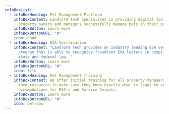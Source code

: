 ```yaml
---
infoBoxList:
  - infoBoxHeading: Pet Management Platform
    infoBoxContent: Landlord Tech specializes in providing digital tools to help
      property owners and managers successfully manage pets in their properties.
    infoBoxButton: Learn more
    infoBoxButtonURL: "#"
    icon: hand
  - infoBoxHeading: ESA Verification
    infoBoxContent: "Landlord Tech provides an industry leading ESA verification
      program that is able to recognize fraudlent ESA letters in compliance with
      state and federal law. "
    infoBoxButton: Learn more
    infoBoxButtonURL: "#"
    icon: file
  - infoBoxHeading: Pet Management Training
    infoBoxContent: We offer initial training for all property managers and give
      them resources to make sure they know exactly what is legal to expect in
      accomodations for ESA's and Service Animals.
    infoBoxButton: Learn more
    infoBoxButtonURL: "#"
    icon: pet-pow
---
```


